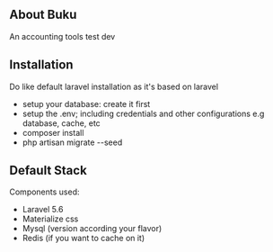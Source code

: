 ## About Buku

An accounting tools test dev

## Installation

Do like default laravel installation as it's based on laravel
- setup your database: create it first
- setup the .env; including credentials and other configurations e.g database, cache, etc
- composer install
- php artisan migrate --seed

## Default Stack

Components used:
- Laravel 5.6
- Materialize css
- Mysql (version according your flavor)
- Redis (if you want to cache on it)
